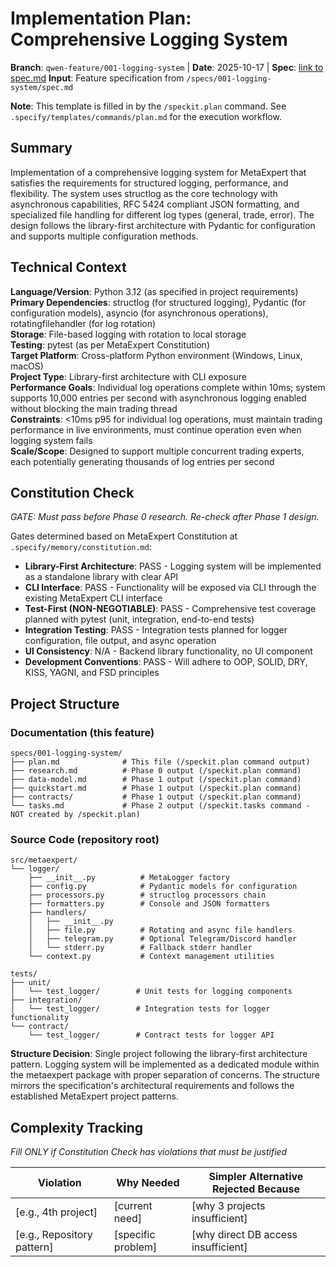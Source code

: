# Implementation Plan: Comprehensive Logging System

**Branch**: `qwen-feature/001-logging-system` | **Date**: 2025-10-17 | **Spec**: [link to spec.md](./spec.md)
**Input**: Feature specification from `/specs/001-logging-system/spec.md`

**Note**: This template is filled in by the `/speckit.plan` command. See `.specify/templates/commands/plan.md` for the execution workflow.

## Summary

Implementation of a comprehensive logging system for MetaExpert that satisfies the requirements for structured logging, performance, and flexibility. The system uses structlog as the core technology with asynchronous capabilities, RFC 5424 compliant JSON formatting, and specialized file handling for different log types (general, trade, error). The design follows the library-first architecture with Pydantic for configuration and supports multiple configuration methods.

## Technical Context

**Language/Version**: Python 3.12 (as specified in project requirements)  
**Primary Dependencies**: structlog (for structured logging), Pydantic (for configuration models), asyncio (for asynchronous operations), rotatingfilehandler (for log rotation)  
**Storage**: File-based logging with rotation to local storage  
**Testing**: pytest (as per MetaExpert Constitution)  
**Target Platform**: Cross-platform Python environment (Windows, Linux, macOS)  
**Project Type**: Library-first architecture with CLI exposure  
**Performance Goals**: Individual log operations complete within 10ms; system supports 10,000 entries per second with asynchronous logging enabled without blocking the main trading thread  
**Constraints**: <10ms p95 for individual log operations, must maintain trading performance in live environments, must continue operation even when logging system fails  
**Scale/Scope**: Designed to support multiple concurrent trading experts, each potentially generating thousands of log entries per second

## Constitution Check

*GATE: Must pass before Phase 0 research. Re-check after Phase 1 design.*

Gates determined based on MetaExpert Constitution at `.specify/memory/constitution.md`:

- **Library-First Architecture**: PASS - Logging system will be implemented as a standalone library with clear API
- **CLI Interface**: PASS - Functionality will be exposed via CLI through the existing MetaExpert CLI interface
- **Test-First (NON-NEGOTIABLE)**: PASS - Comprehensive test coverage planned with pytest (unit, integration, end-to-end tests)
- **Integration Testing**: PASS - Integration tests planned for logger configuration, file output, and async operation
- **UI Consistency**: N/A - Backend library functionality, no UI component
- **Development Conventions**: PASS - Will adhere to OOP, SOLID, DRY, KISS, YAGNI, and FSD principles

## Project Structure

### Documentation (this feature)

```
specs/001-logging-system/
├── plan.md              # This file (/speckit.plan command output)
├── research.md          # Phase 0 output (/speckit.plan command)
├── data-model.md        # Phase 1 output (/speckit.plan command)
├── quickstart.md        # Phase 1 output (/speckit.plan command)
├── contracts/           # Phase 1 output (/speckit.plan command)
└── tasks.md             # Phase 2 output (/speckit.tasks command - NOT created by /speckit.plan)
```

### Source Code (repository root)

```
src/metaexpert/
└── logger/
    ├── __init__.py          # MetaLogger factory
    ├── config.py            # Pydantic models for configuration
    ├── processors.py        # structlog processors chain
    ├── formatters.py        # Console and JSON formatters
    ├── handlers/
    │   ├── __init__.py
    │   ├── file.py          # Rotating and async file handlers
    │   ├── telegram.py      # Optional Telegram/Discord handler
    │   └── stderr.py        # Fallback stderr handler
    └── context.py           # Context management utilities

tests/
├── unit/
│   └── test_logger/        # Unit tests for logging components
├── integration/
│   └── test_logger/        # Integration tests for logger functionality
└── contract/
    └── test_logger/        # Contract tests for logger API
```

**Structure Decision**: Single project following the library-first architecture pattern. Logging system will be implemented as a dedicated module within the metaexpert package with proper separation of concerns. The structure mirrors the specification's architectural requirements and follows the established MetaExpert project patterns.

## Complexity Tracking

*Fill ONLY if Constitution Check has violations that must be justified*

| Violation | Why Needed | Simpler Alternative Rejected Because |
|-----------|------------|-------------------------------------|
| [e.g., 4th project] | [current need] | [why 3 projects insufficient] |
| [e.g., Repository pattern] | [specific problem] | [why direct DB access insufficient] |

